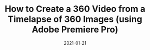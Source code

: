 ---
date: 2021-01-21
title: "How to Create a 360 Video from a Timelapse of 360 Images (using Adobe Premiere Pro)"
description: "A less technical way to create timelapse videos with spherical metadata. No command line in sight (but you will need a Premiere subscription)."
categories: guides
tags: [GoPro, MAX, Adobe, timelapse]
author_staff_member: dgreenwood
image: /assets/images/blog/2021-01-21/adobe-premier-video.png
featured_image: /assets/images/blog/2021-01-21/adobe-premier-video-sm.png
layout: post
published: false
---